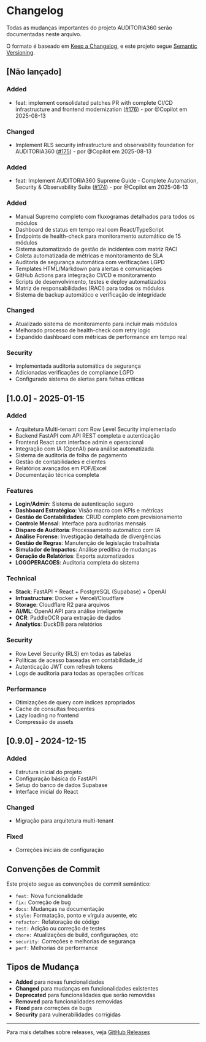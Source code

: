 # Changelog

Todas as mudanças importantes do projeto AUDITORIA360 serão documentadas neste arquivo.

O formato é baseado em [Keep a Changelog](https://keepachangelog.com/pt-BR/1.0.0/),
e este projeto segue [Semantic Versioning](https://semver.org/lang/pt-BR/).

## [Não lançado]

### Added
- feat: implement consolidated patches PR with complete CI/CD infrastructure and frontend modernization ([#176](https://github.com/Thaislaine997/AUDITORIA360/pull/176)) - por @Copilot em 2025-08-13


### Changed
- Implement RLS security infrastructure and observability foundation for AUDITORIA360 ([#175](https://github.com/Thaislaine997/AUDITORIA360/pull/175)) - por @Copilot em 2025-08-13


### Added
- feat: Implement AUDITORIA360 Supreme Guide - Complete Automation, Security & Observability Suite ([#174](https://github.com/Thaislaine997/AUDITORIA360/pull/174)) - por @Copilot em 2025-08-13


### Added
- Manual Supremo completo com fluxogramas detalhados para todos os módulos
- Dashboard de status em tempo real com React/TypeScript
- Endpoints de health-check para monitoramento automático de 15 módulos
- Sistema automatizado de gestão de incidentes com matriz RACI
- Coleta automatizada de métricas e monitoramento de SLA
- Auditoria de segurança automática com verificações LGPD
- Templates HTML/Markdown para alertas e comunicações
- GitHub Actions para integração CI/CD e monitoramento
- Scripts de desenvolvimento, testes e deploy automatizados
- Matriz de responsabilidades (RACI) para todos os módulos
- Sistema de backup automático e verificação de integridade

### Changed
- Atualizado sistema de monitoramento para incluir mais módulos
- Melhorado processo de health-check com retry logic
- Expandido dashboard com métricas de performance em tempo real

### Security
- Implementada auditoria automática de segurança
- Adicionadas verificações de compliance LGPD
- Configurado sistema de alertas para falhas críticas

## [1.0.0] - 2025-01-15

### Added
- Arquitetura Multi-tenant com Row Level Security implementado
- Backend FastAPI com API REST completa e autenticação
- Frontend React com interface admin e operacional
- Integração com IA (OpenAI) para análise automatizada
- Sistema de auditoria de folha de pagamento
- Gestão de contabilidades e clientes
- Relatórios avançados em PDF/Excel
- Documentação técnica completa

### Features
- **Login/Admin**: Sistema de autenticação seguro
- **Dashboard Estratégico**: Visão macro com KPIs e métricas
- **Gestão de Contabilidades**: CRUD completo com provisionamento
- **Controle Mensal**: Interface para auditorias mensais
- **Disparo de Auditoria**: Processamento automático com IA
- **Análise Forense**: Investigação detalhada de divergências
- **Gestão de Regras**: Manutenção de legislação trabalhista
- **Simulador de Impactos**: Análise preditiva de mudanças
- **Geração de Relatórios**: Exports automatizados
- **LOGOPERACOES**: Auditoria completa do sistema

### Technical
- **Stack**: FastAPI + React + PostgreSQL (Supabase) + OpenAI
- **Infrastructure**: Docker + Vercel/Cloudflare
- **Storage**: Cloudflare R2 para arquivos
- **AI/ML**: OpenAI API para análise inteligente
- **OCR**: PaddleOCR para extração de dados
- **Analytics**: DuckDB para relatórios

### Security
- Row Level Security (RLS) em todas as tabelas
- Políticas de acesso baseadas em contabilidade_id
- Autenticação JWT com refresh tokens
- Logs de auditoria para todas as operações críticas

### Performance
- Otimizações de query com índices apropriados
- Cache de consultas frequentes
- Lazy loading no frontend
- Compressão de assets

## [0.9.0] - 2024-12-15

### Added
- Estrutura inicial do projeto
- Configuração básica do FastAPI
- Setup do banco de dados Supabase
- Interface inicial do React

### Changed
- Migração para arquitetura multi-tenant

### Fixed
- Correções iniciais de configuração

## Convenções de Commit

Este projeto segue as convenções de commit semântico:

- `feat:` Nova funcionalidade
- `fix:` Correção de bug
- `docs:` Mudanças na documentação
- `style:` Formatação, ponto e vírgula ausente, etc
- `refactor:` Refatoração de código
- `test:` Adição ou correção de testes
- `chore:` Atualizações de build, configurações, etc
- `security:` Correções e melhorias de segurança
- `perf:` Melhorias de performance

## Tipos de Mudança

- **Added** para novas funcionalidades
- **Changed** para mudanças em funcionalidades existentes
- **Deprecated** para funcionalidades que serão removidas
- **Removed** para funcionalidades removidas
- **Fixed** para correções de bugs
- **Security** para vulnerabilidades corrigidas

---

Para mais detalhes sobre releases, veja [GitHub Releases](https://github.com/Thaislaine997/AUDITORIA360/releases)